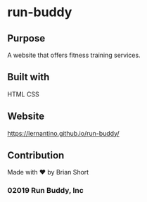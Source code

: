 # run-buddy

## Purpose
A website that offers fitness training services. 

## Built with
HTML
CSS

## Website 
https://lernantino.github.io/run-buddy/

## Contribution
Made with ❤️ by Brian Short

### 02019 Run Buddy, Inc

